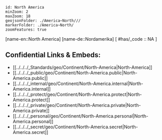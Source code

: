 ﻿---
confidential: public
isDeleted: false
SpocWebEntityId: 27158
tags:
- geo/Continent
type: Continent
---

```leaflet
id: North America
minZoom: 2 
maxZoom: 18
geojsonFolder: ./America~North///
markerFolder: ./America~North/
zoomFeatures: true 
```

[name-en::North America] 
[name-de::Nordamerika] 
[ #has/_code  :: NA ] 

## Confidential Links & Embeds: 
- [[../../../_Standards/geo/Continent/North-America|North-America]] 
- [[../../../_public/geo/Continent/North-America.public|North-America.public]] 
- [[../../../_internal/geo/Continent/North-America.internal|North-America.internal]] 
- [[../../../_protect/geo/Continent/North-America.protect|North-America.protect]] 
- [[../../../_private/geo/Continent/North-America.private|North-America.private]] 
- [[../../../_personal/geo/Continent/North-America.personal|North-America.personal]] 
- [[../../../_secret/geo/Continent/North-America.secret|North-America.secret]] 
